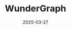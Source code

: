 ---  
layout: startup_page  
title: "WunderGraph"  
id: "wundergraph.com"  
permalink: "/wundergraphwundergraph.com03272025/"  
website: "https://wundergraph.com/"  
funding_round: "Series A"  
funding_amount: "$7.5M"  
investors: "eBay Ventures, Karma Ventures, Aspenwood Ventures"  
about: "WunderGraph offers an open-source GraphQL federation platform designed to address API sprawl. It provides a solution for managing and unifying multiple APIs, enabling efficient data querying and simplifying development for large-scale applications. The platform is a key competitor to Apollo's GraphQL federation, distinguished by its open-source nature and flexibility."  
markets: "API Management, GraphQL, Software Development"  
hq: "Miami, Florida, United States"  
founded_year: "2020"  
linkedin: "https://www.linkedin.com/company/wundergraph"  
twitter: "https://twitter.com/wundergraphcom"  
instagram: ""  
facebook: "https://www.facebook.com/WunderGraphdotcom"  
crunchbase: "https://www.crunchbase.com/organization/wundergraph?utm_source=linkedin&utm_medium=referral&utm_campaign=linkedin_companies&utm_content=profile_cta_anon&trk=funding_crunchbase"  
pitchbook: "https://pitchbook.com/profiles/company/509991-94"  

date_display: "27-Mar-2025"  
date: "2025-03-27"

# SEO Optimization  
meta_title: "WunderGraph - Series A Funding ($7.5M)"  
meta_description: "WunderGraph, WunderGraph offers an open-source GraphQL federation platform designed to address API sprawl. It provides a solution for managing and unifying multipl..."  
meta_keywords: "WunderGraph, API Management, GraphQL, Software Development, Series A funding"  
canonical_url: "https://startup.projectstartups.com/wundergraphwundergraph.com03272025/"  
---